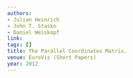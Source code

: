 ```yaml
---
authors:
- Julian Heinrich
- John T. Stasko
- Daniel Weiskopf
link:
tags: []
title: The Parallel Coordinates Matrix.
venue: EuroVis (Short Papers)
year: 2012
---
```

